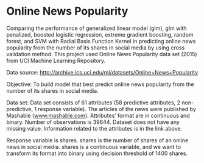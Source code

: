 # Online News Popularity

Comparing the performance of generalized linear model (glm), glm with penalized, boosted logistic regression,
extreme gradient boosting, random forest, and SVM with Radial Basis Function Kernel in predicting online
news popularity from the number of its shares in social media by using cross validation method. This project used Online News Popularity data set (2015) from UCI Machine Learning Repository.

Data source:
http://archive.ics.uci.edu/ml/datasets/Online+News+Popularity

Objective:
To build model that best predict online news popularity from the number of its shares in social
media.

Data set:
Data set consists of 61 attributes (58 predictive attributes, 2 non-predictive, 1 response variable). The articles
of the news were published by Mashable (www.mashable.com). Attributes’ format are in continuous and
binary. Number of observations is 39644. Dataset does not have any missing value. Information related to
the attributes is in the link above.

Response variable is shares. shares is the number of shares of an online news in social media. shares is a
continuous variable, and we want to transform its format into binary using decision threshold of 1400 shares.
